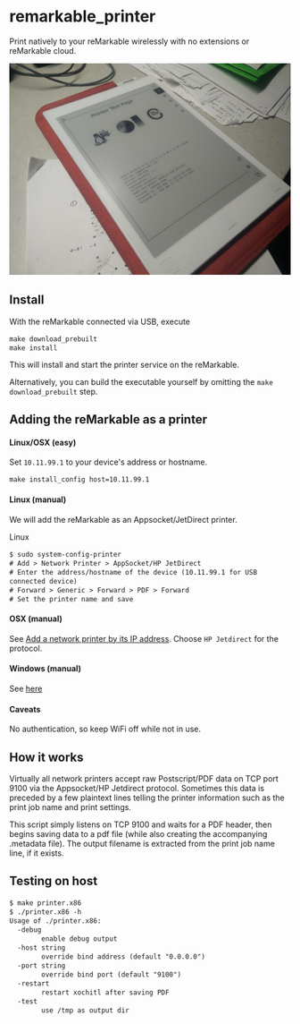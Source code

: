 # remarkable_printer

Print natively to your reMarkable wirelessly with no extensions or reMarkable cloud.

![](img.jpg)

## Install

With the reMarkable connected via USB, execute

    make download_prebuilt
    make install
    
This will install and start the printer service on the reMarkable.
    
Alternatively, you can build the executable yourself by omitting the `make download_prebuilt` step.

## Adding the reMarkable as a printer

#### Linux/OSX (easy)

Set `10.11.99.1` to your device's address or hostname.

    make install_config host=10.11.99.1

#### Linux (manual)

We will add the reMarkable as an Appsocket/JetDirect printer.

Linux

    $ sudo system-config-printer
    # Add > Network Printer > AppSocket/HP JetDirect
    # Enter the address/hostname of the device (10.11.99.1 for USB connected device)
    # Forward > Generic > Forward > PDF > Forward
    # Set the printer name and save
    
#### OSX (manual)

See [Add a network printer by its IP address](https://support.apple.com/guide/mac-help/add-a-printer-on-mac-mh14004/mac).  Choose `HP Jetdirect` for the protocol.

#### Windows (manual)

See [here](https://github.com/Evidlo/remarkable_printer/issues/4)

#### Caveats

No authentication, so keep WiFi off while not in use.

## How it works

Virtually all network printers accept raw Postscript/PDF data on TCP port 9100 via the Appsocket/HP Jetdirect protocol.  Sometimes this data is preceded by a few plaintext lines telling the printer information such as the print job name and print settings.

This script simply listens on TCP 9100 and waits for a PDF header, then begins saving data to a pdf file (while also creating the accompanying .metadata file).  The output filename is extracted from the print job name line, if it exists.

## Testing on host

    $ make printer.x86
    $ ./printer.x86 -h
    Usage of ./printer.x86:
      -debug
            enable debug output
      -host string
            override bind address (default "0.0.0.0")
      -port string
            override bind port (default "9100")
      -restart
            restart xochitl after saving PDF
      -test
            use /tmp as output dir
